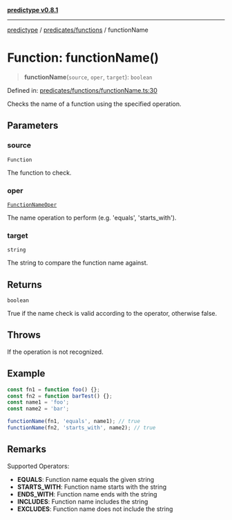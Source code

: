 [**predictype v0.8.1**](../../../README.md)

***

[predictype](../../../modules.md) / [predicates/functions](../README.md) / functionName

# Function: functionName()

> **functionName**(`source`, `oper`, `target`): `boolean`

Defined in: [predicates/functions/functionName.ts:30](https://github.com/maduhaime/predictype/blob/2310adbaccb6fbc00cdab8e345e79bd5b09e40f5/src/predicates/functions/functionName.ts#L30)

Checks the name of a function using the specified operation.

## Parameters

### source

`Function`

The function to check.

### oper

[`FunctionNameOper`](../../../functions/enums/type-aliases/FunctionNameOper.md)

The name operation to perform (e.g. 'equals', 'starts_with').

### target

`string`

The string to compare the function name against.

## Returns

`boolean`

True if the name check is valid according to the operator, otherwise false.

## Throws

If the operation is not recognized.

## Example

```ts
const fn1 = function foo() {};
const fn2 = function barTest() {};
const name1 = 'foo';
const name2 = 'bar';

functionName(fn1, 'equals', name1); // true
functionName(fn2, 'starts_with', name2); // true
```

## Remarks

Supported Operators:
- **EQUALS**: Function name equals the given string
- **STARTS_WITH**: Function name starts with the string
- **ENDS_WITH**: Function name ends with the string
- **INCLUDES**: Function name includes the string
- **EXCLUDES**: Function name does not include the string
